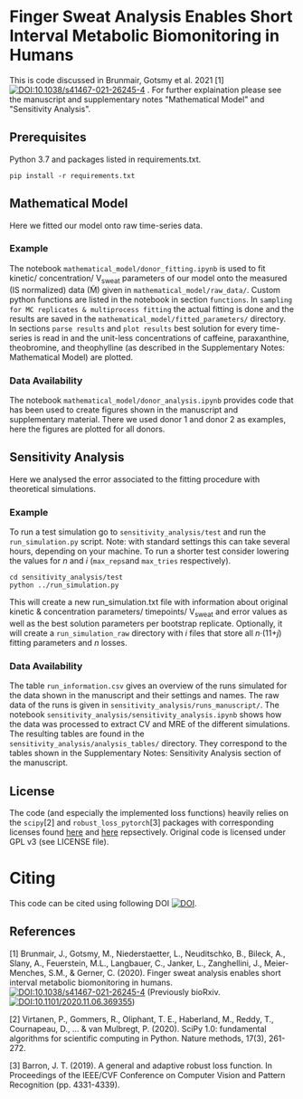# Finger Sweat Analysis Enables Short Interval Metabolic Biomonitoring in Humans 
This is code discussed in Brunmair, Gotsmy et al. 2021 [1] [![DOI:10.1038/s41467-021-26245-4](https://zenodo.org/badge/DOI/10.1007/978-3-319-76207-4_15.svg)](https://doi.org/10.1038/s41467-021-26245-4)
. For further explaination please see the manuscript and supplementary notes "Mathematical Model" and "Sensitivity Analysis".

## Prerequisites
Python 3.7 and packages listed in requirements.txt.
```
pip install -r requirements.txt
```

## Mathematical Model
Here we fitted our model onto raw time-series data.

### Example
The notebook `mathematical_model/donor_fitting.ipynb` is used to fit kinetic/ concentration/ V<sub>sweat</sub> parameters of our model onto the measured (IS normalized) data (M&#771;) given in `mathematical_model/raw_data/`.
Custom python functions are listed in the notebook in section `functions`. In `sampling for MC replicates & multiprocess fitting` the actual fitting is done and the results are saved in the `mathematical_model/fitted_parameters/` directory. In sections `parse results` and `plot results` best solution for every time-series is read in and the unit-less concentrations of caffeine, paraxanthine, theobromine, and theophylline (as described in the Supplementary Notes: Mathematical Model) are plotted.

### Data Availability
The notebook `mathematical_model/donor_analysis.ipynb` provides code that has been used to create figures shown in the manuscript and supplementary material. There we used donor 1 and donor 2 as examples, here the figures are plotted for all donors.


## Sensitivity Analysis
Here we analysed the error associated to the fitting procedure with theoretical simulations.

### Example
To run a test simulation go to `sensitivity_analysis/test` and run the `run_simulation.py` script. Note: with standard settings this can take several hours, depending on your machine. To run a shorter test consider lowering the values for *n* and *i* (`max_reps`and `max_tries` respectively).
```
cd sensitivity_analysis/test
python ../run_simulation.py
```
This will create a new run_simulation.txt file with information about original kinetic & concentration parameters/ timepoints/ V<sub>sweat</sub> and error values as well as the best solution parameters per bootstrap replicate. Optionally, it will create a `run_simulation_raw` directory with *i* files that store all *n*·(11+*j*) fitting parameters and *n* losses.

### Data Availability
The table `run_information.csv` gives an overview of the runs simulated for the data shown in the manuscript and their settings and names. The raw data of the runs is given in `sensitivity_analysis/runs_manuscript/`. The notebook `sensitivity_analysis/sensitivity_analysis.ipynb` shows how the data was processed to extract CV and MRE of the different simulations. The resulting tables are found in the `sensitivity_analysis/analysis_tables/` directory. They correspond to the tables shown in the Supplementary Notes: Sensitivity Analysis section of the manuscript.

## License
The code (and especially the implemented loss functions) heavily relies on the `scipy`[2] and `robust_loss_pytorch`[3] packages with corresponding licenses found [here](https://www.scipy.org/scipylib/license.html) and  [here](https://github.com/jonbarron/robust_loss_pytorch/blob/master/LICENSE) repsectively. Original code is licensed under GPL v3 (see LICENSE file).

# Citing
This code can be cited using following DOI [![DOI](https://zenodo.org/badge/367308843.svg)](https://zenodo.org/badge/latestdoi/367308843).

## References

[1] Brunmair, J., Gotsmy, M., Niederstaetter, L., Neuditschko, B., Bileck, A., Slany, A., Feuerstein, M.L., Langbauer, C., Janker, L., Zanghellini, J., Meier-Menches, S.M., & Gerner, C. (2020). Finger sweat analysis enables short interval metabolic biomonitoring in humans. [![DOI:10.1038/s41467-021-26245-4](https://zenodo.org/badge/DOI/10.1038/s41467-021-26245-4.svg)](https://doi.org/10.1038/s41467-021-26245-4) (Previously bioRxiv. [![DOI:10.1101/2020.11.06.369355](https://zenodo.org/badge/DOI/10.1101/2020.11.06.369355.svg)](https://doi.org/10.1101/2020.11.06.369355))

[2] Virtanen, P., Gommers, R., Oliphant, T. E., Haberland, M., Reddy, T., Cournapeau, D., ... & van Mulbregt, P. (2020). SciPy 1.0: fundamental algorithms for scientific computing in Python. Nature methods, 17(3), 261-272.

[3] Barron, J. T. (2019). A general and adaptive robust loss function. In Proceedings of the IEEE/CVF Conference on Computer Vision and Pattern Recognition (pp. 4331-4339).
